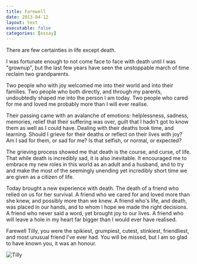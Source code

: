 ```yaml
---
title: Farewell
date: 2013-04-12
layout: text
executable: false
categories: [essay]
---
```


There are few certainties in life except death. 

I was fortunate enough to not come face to face with death until I was
"grownup", but the last few years have seen the unstoppable march of time
reclaim two grandparents. 

Two people who with joy welcomed  me into their world and into their families.
Two people who both directly, and through my parents, undoubtedly shaped me
into the person I am today. Two people who cared for me and loved me probably
more than I will ever realise.

Their passing came with an avalanche of emotions: helplessness, sadness,
memories, relief that their suffering was over, guilt that I hadn't got to
know them as well as I could have. Dealing with their deaths took time, and
learning. Should I grieve for their deaths or reflect on their lives with joy?
Am I sad for them, or sad for me? Is that selfish, or normal, or expected?

The grieving process showed me that death is the course, and curse, of life. That while
death is incredibly sad, it is also inevitable. It encouraged me to embrace my
new roles in this world as an adult and a husband, and to try and make the
most of the seemingly unending yet incredibly short time we are given as a
citizen of life.

Today brought a new experience with death. The death of a friend who relied on
us for her survival. A friend who we cared for and loved more than she knew,
and possibly more than we knew. A friend who's life, and death, was placed in
our hands, and to whom I hope we made the right decisions. A friend who never
said a word, yet brought joy to our lives. A friend who will leave a hole in
my heart far bigger than I would ever have realised.

Farewell Tilly, you were the spikiest, grumpiest, cutest, stinkiest,
friendliest, and most unusual friend I've ever had. You will be missed, but I
am so glad to have known you, it was an honour.

![Tilly](http://distilleryimage11.s3.amazonaws.com/9ac0ea2ca3fc11e19dc71231380fe523_7.jpg)
